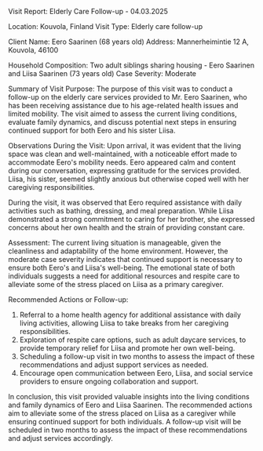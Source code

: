  Visit Report: Elderly Care Follow-up - 04.03.2025

Location: Kouvola, Finland
Visit Type: Elderly care follow-up

Client Name: Eero Saarinen (68 years old)
Address: Mannerheimintie 12 A, Kouvola, 46100

Household Composition: Two adult siblings sharing housing - Eero Saarinen and Liisa Saarinen (73 years old)
Case Severity: Moderate

Summary of Visit Purpose:
The purpose of this visit was to conduct a follow-up on the elderly care services provided to Mr. Eero Saarinen, who has been receiving assistance due to his age-related health issues and limited mobility. The visit aimed to assess the current living conditions, evaluate family dynamics, and discuss potential next steps in ensuring continued support for both Eero and his sister Liisa.

Observations During the Visit:
Upon arrival, it was evident that the living space was clean and well-maintained, with a noticeable effort made to accommodate Eero's mobility needs. Eero appeared calm and content during our conversation, expressing gratitude for the services provided. Liisa, his sister, seemed slightly anxious but otherwise coped well with her caregiving responsibilities.

During the visit, it was observed that Eero required assistance with daily activities such as bathing, dressing, and meal preparation. While Liisa demonstrated a strong commitment to caring for her brother, she expressed concerns about her own health and the strain of providing constant care.

Assessment:
The current living situation is manageable, given the cleanliness and adaptability of the home environment. However, the moderate case severity indicates that continued support is necessary to ensure both Eero's and Liisa's well-being. The emotional state of both individuals suggests a need for additional resources and respite care to alleviate some of the stress placed on Liisa as a primary caregiver.

Recommended Actions or Follow-up:
1. Referral to a home health agency for additional assistance with daily living activities, allowing Liisa to take breaks from her caregiving responsibilities.
2. Exploration of respite care options, such as adult daycare services, to provide temporary relief for Liisa and promote her own well-being.
3. Scheduling a follow-up visit in two months to assess the impact of these recommendations and adjust support services as needed.
4. Encourage open communication between Eero, Liisa, and social service providers to ensure ongoing collaboration and support.

In conclusion, this visit provided valuable insights into the living conditions and family dynamics of Eero and Liisa Saarinen. The recommended actions aim to alleviate some of the stress placed on Liisa as a caregiver while ensuring continued support for both individuals. A follow-up visit will be scheduled in two months to assess the impact of these recommendations and adjust services accordingly.